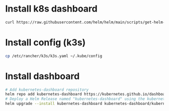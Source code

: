 # Install k8s dashboard

```bash
curl https://raw.githubusercontent.com/helm/helm/main/scripts/get-helm-3 | bash
```

# Install config (k3s)

```bash
cp /etc/rancher/k3s/k3s.yaml ~/.kube/config
```

# Install dashboard

```bash
# Add kubernetes-dashboard repository
helm repo add kubernetes-dashboard https://kubernetes.github.io/dashboard/
# Deploy a Helm Release named "kubernetes-dashboard" using the kubernetes-dashboard chart
helm upgrade --install kubernetes-dashboard kubernetes-dashboard/kubernetes-dashboard --create-namespace --namespace kubernetes-dashboard
```
